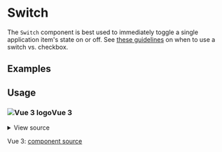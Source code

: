 # Switch

The `Switch` component is best used to immediately toggle a single application item's state on or off. See [these guidelines](https://uxmovement.com/mobile/stop-misusing-toggle-switches/) on when to use a switch vs. checkbox.

<div class="mbs24"></div>

## Examples

<div class="mbe24"></div>

<SwitchExamples />

<script setup>
import SwitchExamples from "../../components/SwitchExamples.vue";
import Alert from "../../../src/components/Alert.vue";
let checkedValue = false;
</script>

<div class="mbe32"></div>

## Usage

<div class="flex">
  <h3 id="vue-3" tabindex="-1">
    <img src="/images/Vue-icon.svg" alt="Vue 3 logo">Vue 3
  </h3>
</div>

<details class="disclose disclose-bordered">
<summary class="disclose-title">View source</summary>

```vue
<template>
  <section class="mbe40">
    <div class="h4 mbe32 flex items-center">
      <img
        width="24"
        height="24"
        src="/assets/Vue-icon.svg"
        alt="Vue logo"
        class="mie12"
      />Vue 3 Switch
    </div>
    <div class="h4"><code>v-model</code> test for checked: {{ switchChecked }}</div>
    <Switch
      id="31"
      v-model="switchChecked"
      label="Switch default"
    />
    <Switch
      id="32"
      size="small"
      label="Switch small"
    />
    <Switch
      id="33"
      size="large"
      label="Switch large"
    />
    <Switch
      id="34"
      is-checked
      label="Prechecked"
    />
    <Switch
      id="35"
      is-disabled
      label="Disabled"
    />
    <Switch
      id="36"
      is-bordered
      label="Bordered"
    />
    <Switch
      id="37"
      is-action
      label="Action"
    />
    <Switch
      id="38"
      is-action
      is-bordered
      label="Action bordered"
    />
    <Switch
      id="39"
      labelPosition="right"
      label="Label on right"
    />
    <div class="h4 mbs24 mbe24">Switch label on right</div>
    <Switch
      id="40"
      is-bordered
      labelPosition="right"
      label="Label on right bordered"
    />
  </section>
</template>
<script setup>
// Import AgnosticUI global common & component CSS
import "agnostic-vue/dist/common.min.css";
import "agnostic-vue/dist/index.css";
import { ref } from "vue";
import { Switch } from "agnostic-vue";
const switchChecked = ref(false);
</script>
```
</details>

Vue 3: [component source](https://github.com/AgnosticUI/agnosticui/blob/master/agnostic-vue/src/components/Switch.vue)
